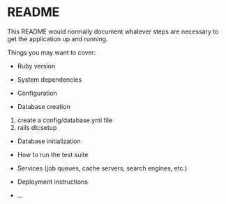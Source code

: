 # README

This README would normally document whatever steps are necessary to get the
application up and running.

Things you may want to cover:

* Ruby version

* System dependencies

* Configuration

* Database creation
1. create a config/database.yml file
2. rails db:setup

* Database initialization

* How to run the test suite

* Services (job queues, cache servers, search engines, etc.)

* Deployment instructions

* ...
